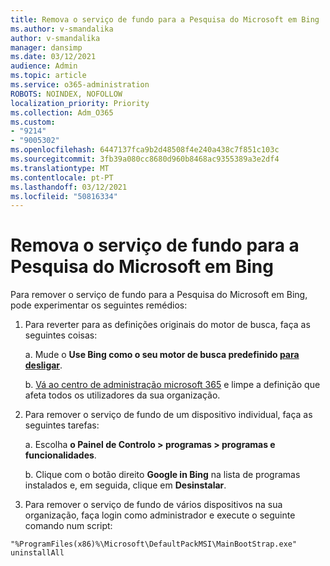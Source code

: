 ```yaml
---
title: Remova o serviço de fundo para a Pesquisa do Microsoft em Bing
ms.author: v-smandalika
author: v-smandalika
manager: dansimp
ms.date: 03/12/2021
audience: Admin
ms.topic: article
ms.service: o365-administration
ROBOTS: NOINDEX, NOFOLLOW
localization_priority: Priority
ms.collection: Adm_O365
ms.custom:
- "9214"
- "9005302"
ms.openlocfilehash: 6447137fca9b2d48508f4e240a438c7f851c103c
ms.sourcegitcommit: 3fb39a080cc8680d960b8468ac9355389a3e2df4
ms.translationtype: MT
ms.contentlocale: pt-PT
ms.lasthandoff: 03/12/2021
ms.locfileid: "50816334"
---
```

# <a name="remove-the-background-service-for-microsoft-search-in-bing"></a>Remova o serviço de fundo para a Pesquisa do Microsoft em Bing

Para remover o serviço de fundo para a Pesquisa do Microsoft em Bing, pode experimentar os seguintes remédios:

1. Para reverter para as definições originais do motor de busca, faça as seguintes coisas:

    a. Mude o **Use Bing como o seu motor de busca predefinido [para desligar](https://docs.microsoft.com/deployoffice/microsoft-search-bing#change-whether-bing-is-the-default-search-engine-for-google-chrome)**.

    b. [Vá ao centro de administração microsoft 365](https://docs.microsoft.com/deployoffice/microsoft-search-bing#configure-the-setting-in-the-microsoft-365-admin-center-to-allow-the-extension-to-be-installed) e limpe a definição que afeta todos os utilizadores da sua organização.

2. Para remover o serviço de fundo de um dispositivo individual, faça as seguintes tarefas:

    a. Escolha **o Painel de Controlo > programas > programas e funcionalidades**.

    b. Clique com o botão direito **Google in Bing** na lista de programas instalados e, em seguida, clique em **Desinstalar**.

3. Para remover o serviço de fundo de vários dispositivos na sua organização, faça login como administrador e execute o seguinte comando num script: 

`"%ProgramFiles(x86)%\Microsoft\DefaultPackMSI\MainBootStrap.exe" uninstallAll`
